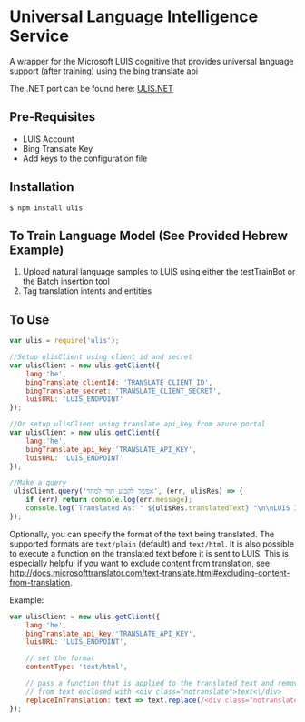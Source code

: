 # Universal Language Intelligence Service
A wrapper for the Microsoft LUIS cognitive that provides universal language support (after training) using the bing translate api 

The .NET port can be found here: [ULIS.NET](https://github.com/peterbozso/ULIS.NET)

## Pre-Requisites
- LUIS Account 
- Bing Translate Key
- Add keys to the configuration file

## Installation

    $ npm install ulis

## To Train Language Model (See Provided Hebrew Example)

1. Upload natural language samples to LUIS using either the testTrainBot or the Batch insertion tool
2. Tag translation intents and entities

## To Use
```js
var ulis = require('ulis');

//Setup ulisClient using client id and secret
var ulisClient = new ulis.getClient({
    lang:'he',
    bingTranslate_clientId: 'TRANSLATE_CLIENT_ID',
    bingTranslate_secret: 'TRANSLATE_CLIENT_SECRET',
    luisURL: 'LUIS_ENDPOINT'
});

//Or setup ulisClient using translate api_key from azure portal
var ulisClient = new ulis.getClient({
    lang:'he',
    bingTranslate_api_key:'TRANSLATE_API_KEY',
    luisURL: 'LUIS_ENDPOINT'
});

//Make a query
 ulisClient.query('אפשר לקבוע תור למחר', (err, ulisRes) => {
    if (err) return console.log(err.message);       
    console.log(`Translated As: " ${ulisRes.translatedText} "\n\nLUIS Intent: " ${ulisRes.intent} " \n\nLUIS Entities \n\n"  ${JSON.stringify(ulisRes.entities)}`);
});

```

Optionally, you can specify the format of the text being translated. The supported formats are `text/plain` (default) and `text/html`.
It is also possible to execute a function on the translated text before it is sent to LUIS. This is especially helpful if you want to exclude content from translation, see http://docs.microsofttranslator.com/text-translate.html#excluding-content-from-translation.

Example:

```js
var ulisClient = new ulis.getClient({
    lang:'he',
    bingTranslate_api_key:'TRANSLATE_API_KEY',
    luisURL: 'LUIS_ENDPOINT',

    // set the format
    contentType: 'text/html',

    // pass a function that is applied to the translated text and removes the HTML
    // from text enclosed with <div class="notranslate">text<\/div>
    replaceInTranslation: text => text.replace(/<div class="notranslate">(.*?)<\/div>/g, ' $1')
});

```

